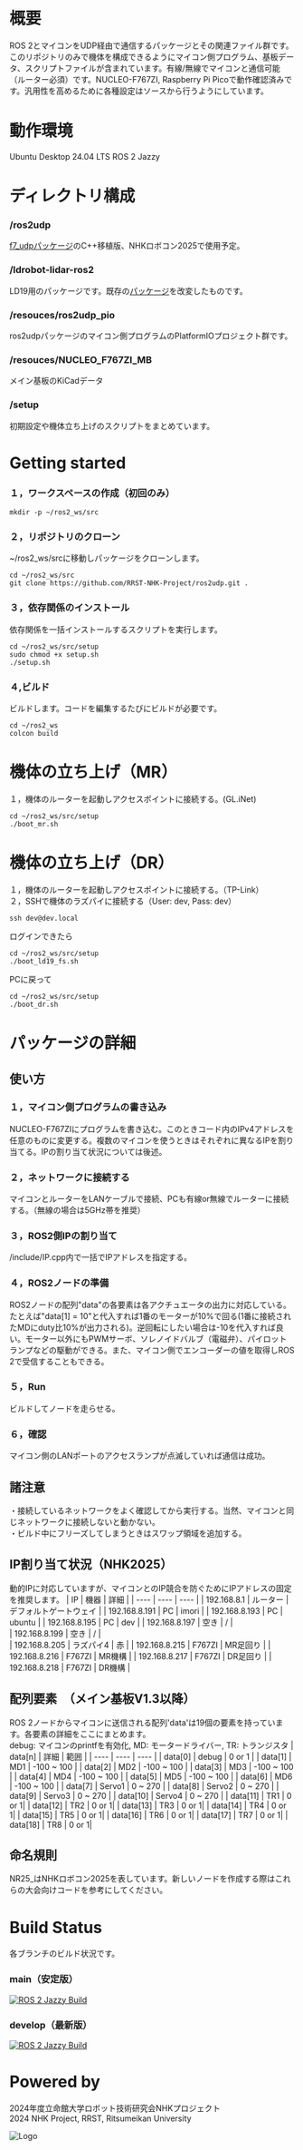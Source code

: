 # 概要
ROS 2とマイコンをUDP経由で通信するパッケージとその関連ファイル群です。このリポジトリのみで機体を構成できるようにマイコン側プログラム、基板データ、スクリプトファイルが含まれています。有線/無線でマイコンと通信可能（ルーター必須）です。NUCLEO-F767ZI, Raspberry Pi Picoで動作確認済みです。汎用性を高めるために各種設定はソースから行うようにしています。

# 動作環境
Ubuntu Desktop 24.04 LTS
ROS 2 Jazzy


# ディレクトリ構成
### /ros2udp
[f7_udpパッケージ](https://github.com/KouTashi/f7_udp)のC++移植版、NHKロボコン2025で使用予定。  
### /ldrobot-lidar-ros2
LD19用のパッケージです。既存の[パッケージ](https://github.com/Myzhar/ldrobot-lidar-ros2.git)を改変したものです。
### /resouces/ros2udp_pio
ros2udpパッケージのマイコン側プログラムのPlatformIOプロジェクト群です。
### /resouces/NUCLEO_F767ZI_MB
メイン基板のKiCadデータ
### /setup
初期設定や機体立ち上げのスクリプトをまとめています。

# Getting started
### １，ワークスペースの作成（初回のみ）
  
```
mkdir -p ~/ros2_ws/src
```
  
### ２，リポジトリのクローン
~/ros2_ws/srcに移動しパッケージをクローンします。
```
cd ~/ros2_ws/src
git clone https://github.com/RRST-NHK-Project/ros2udp.git .
```
  
### ３，依存関係のインストール
依存関係を一括インストールするスクリプトを実行します。
```
cd ~/ros2_ws/src/setup
sudo chmod +x setup.sh
./setup.sh
```

### ４,ビルド
ビルドします。コードを編集するたびにビルドが必要です。
```
cd ~/ros2_ws
colcon build
```

# 機体の立ち上げ（MR）
１，機体のルーターを起動しアクセスポイントに接続する。(GL.iNet)
```
cd ~/ros2_ws/src/setup
./boot_mr.sh
```
# 機体の立ち上げ（DR）
１，機体のルーターを起動しアクセスポイントに接続する。（TP-Link）  
２，SSHで機体のラズパイに接続する（User: dev, Pass: dev）
```
ssh dev@dev.local
```
ログインできたら
```
cd ~/ros2_ws/src/setup
./boot_ld19_fs.sh
```
PCに戻って

```
cd ~/ros2_ws/src/setup
./boot_dr.sh
```
# パッケージの詳細
## 使い方
### １，マイコン側プログラムの書き込み
NUCLEO-F767ZIにプログラムを書き込む。このときコード内のIPv4アドレスを任意のものに変更する。複数のマイコンを使うときはそれぞれに異なるIPを割り当てる。IPの割り当て状況については後述。
### ２，ネットワークに接続する
マイコンとルーターをLANケーブルで接続、PCも有線or無線でルーターに接続する。（無線の場合は5GHz帯を推奨）  
### ３，ROS2側IPの割り当て
/include/IP.cpp内で一括でIPアドレスを指定する。
### ４，ROS2ノードの準備
ROS2ノードの配列"data"の各要素は各アクチュエータの出力に対応している。たとえば"data[1] = 10"と代入すれば1番のモーターが10%で回る(1番に接続されたMDにduty比10%が出力される)。逆回転にしたい場合は-10を代入すれば良い。モーター以外にもPWMサーボ、ソレノイドバルブ（電磁弁）、パイロットランプなどの駆動ができる。また、マイコン側でエンコーダーの値を取得しROS 2で受信することもできる。
### ５，Run
ビルドしてノードを走らせる。  
### ６，確認
マイコン側のLANポートのアクセスランプが点滅していれば通信は成功。  

## 諸注意
・接続しているネットワークをよく確認してから実行する。当然、マイコンと同じネットワークに接続しないと動かない。  
・ビルド中にフリーズしてしまうときはスワップ領域を追加する。

## IP割り当て状況（NHK2025）
動的IPに対応していますが、マイコンとのIP競合を防ぐためにIPアドレスの固定を推奨します。
| IP | 機器 | 詳細 |
| ---- | ---- | ---- |
| 192.168.8.1 | ルーター | デフォルトゲートウェイ |
| 192.168.8.191 | PC | imori | 
| 192.168.8.193 | PC | ubuntu | 
| 192.168.8.195 | PC | dev | 
| 192.168.8.197 | 空き | / |  
| 192.168.8.199 | 空き | / |   
| 192.168.8.205 | ラズパイ4 | 赤 | 
| 192.168.8.215 | F767ZI | MR足回り |
| 192.168.8.216 | F767ZI | MR機構 |
| 192.168.8.217 | F767ZI | DR足回り |
| 192.168.8.218 | F767ZI | DR機構 |

## 配列要素　（メイン基板V1.3以降）
ROS 2ノードからマイコンに送信される配列'data'は19個の要素を持っています。各要素の詳細をここにまとめます。  
debug: マイコンのprintfを有効化, MD: モータードライバー, TR: トランジスタ
| data[n] | 詳細 | 範囲 |
| ---- | ---- | ---- |
| data[0] | debug | 0 or 1 |
| data[1] | MD1 | -100 ~ 100 |
| data[2] | MD2 | -100 ~ 100 |
| data[3] | MD3 | -100 ~ 100 |
| data[4] | MD4 | -100 ~ 100 |
| data[5] | MD5 | -100 ~ 100 |
| data[6] | MD6 | -100 ~ 100 |
| data[7] | Servo1 | 0 ~ 270 |
| data[8] | Servo2 | 0 ~ 270 |
| data[9] | Servo3 | 0 ~ 270 |
| data[10] | Servo4 | 0 ~ 270 |
| data[11] | TR1 | 0 or 1|
| data[12] | TR2 | 0 or 1|
| data[13] | TR3 | 0 or 1|
| data[14] | TR4 | 0 or 1|
| data[15] | TR5 | 0 or 1|
| data[16] | TR6 | 0 or 1|
| data[17] | TR7 | 0 or 1|
| data[18] | TR8 | 0 or 1|

## 命名規則
NR25_はNHKロボコン2025を表しています。新しいノードを作成する際はこれらの大会向けコードを参考にしてください。

# Build Status
各ブランチのビルド状況です。
### main（安定版）
[![ROS 2 Jazzy Build](https://github.com/RRST-NHK-Project/ros2udp/actions/workflows/main_jazzy_build_and_test.yml/badge.svg?branch=main)](https://github.com/RRST-NHK-Project/ros2udp/actions/workflows/main_jazzy_build_and_test.yml)  
### develop（最新版）
[![ROS 2 Jazzy Build](https://github.com/RRST-NHK-Project/ros2udp/actions/workflows/main_jazzy_build_and_test.yml/badge.svg?branch=develop&event=push)](https://github.com/RRST-NHK-Project/ros2udp/actions/workflows/main_jazzy_build_and_test.yml)

# Powered by
2024年度立命館大学ロボット技術研究会NHKプロジェクト  
2024 NHK Project, RRST, Ritsumeikan University 

![Logo](https://www.rrst.jp/img/logo.png)

